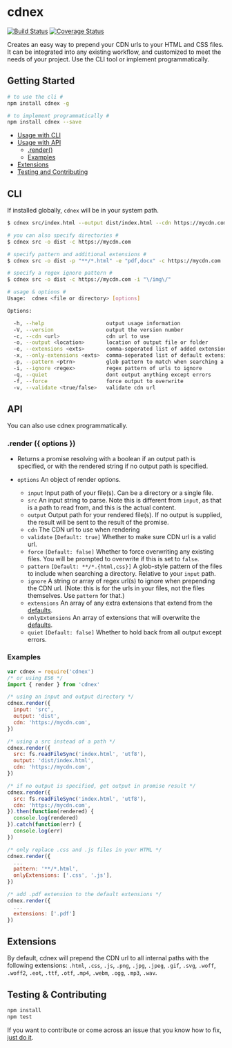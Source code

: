 # cdnex
[![Build Status](https://travis-ci.org/jsonmaur/cdnex.svg?branch=master)](https://travis-ci.org/jsonmaur/cdnex)
[![Coverage Status](https://coveralls.io/repos/github/jsonmaur/cdnex/badge.svg?branch=master)](https://coveralls.io/github/jsonmaur/cdnex?branch=master)

Creates an easy way to prepend your CDN urls to your HTML and CSS files. It can be integrated into any existing workflow, and customized to meet the needs of your project. Use the CLI tool or implement programmatically.

## Getting Started
```bash
# to use the cli #
npm install cdnex -g

# to implement programmatically #
npm install cdnex --save
```

- [Usage with CLI](#cli)
- [Usage with API](#api)
  - [.render()](#api-render)
  - [Examples](#api-examples)
- [Extensions](#extensions)
- [Testing and Contributing](#help)

<a name="cli"></a>
## CLI

If installed globally, `cdnex` will be in your system path.

```bash
$ cdnex src/index.html --output dist/index.html --cdn https://mycdn.com

# you can also specify directories #
$ cdnex src -o dist -c https://mycdn.com

# specify pattern and additional extensions #
$ cdnex src -o dist -p "**/*.html" -e "pdf,docx" -c https://mycdn.com

# specify a regex ignore pattern #
$ cdnex src -o dist -c https://mycdn.com -i "\/img\/"

# usage & options #
Usage:  cdnex <file or directory> [options]

Options:

  -h, --help                    output usage information
  -V, --version                 output the version number
  -c, --cdn <url>               cdn url to use
  -o, --output <location>       location of output file or folder
  -e, --extensions <exts>       comma-seperated list of added extensions
  -x, --only-extensions <exts>  comma-seperated list of default extensions
  -p, --pattern <ptrn>          glob pattern to match when searching a directory
  -i, --ignore <regex>          regex pattern of urls to ignore
  -q, --quiet                   dont output anything except errors
  -f, --force                   force output to overwrite
  -v, --validate <true/false>   validate cdn url
```

<a name="api"></a>
## API

You can also use cdnex programmatically.

<a name="api-render"></a>
### .render ({ options })

- Returns a promise resolving with a boolean if an output path is specified, or with the rendered string if no output path is specified.

- `options` An object of render options.
  - `input` Input path of your file(s). Can be a directory or a single file.
  - `src` An input string to parse. Note this is different from `input`, as that is a path to read from, and this is the actual content.
  - `output` Output path for your rendered file(s). If no output is supplied, the result will be sent to the result of the promise.
  - `cdn` The CDN url to use when rendering
  - `validate` `[Default: true]` Whether to make sure CDN url is a valid url.
  - `force` `[Default: false]` Whether to force overwriting any existing files. You will be prompted to overwrite if this is set to `false`.
  - `pattern` `[Default: **/*.{html,css}]` A glob-style pattern of the files to include when searching a directory. Relative to your `input` path.
  - `ignore` A string or array of regex url(s) to ignore when prepending the CDN url. (Note: this is for the urls in your files, not the files themselves. Use `pattern` for that.)
  - `extensions` An array of any extra extensions that extend from the [defaults](#extensions).
  - `onlyExtensions` An array of extensions that will overwrite the [defaults](#extensions).
  - `quiet` `[Default: false]` Whether to hold back from all output except errors.

<a name="api-examples"></a>
### Examples

```javascript
var cdnex = require('cdnex')
/* or using ES6 */
import { render } from 'cdnex'

/* using an input and output directory */
cdnex.render({
  input: 'src',
  output: 'dist',
  cdn: 'https://mycdn.com',
})

/* using a src instead of a path */
cdnex.render({
  src: fs.readFileSync('index.html', 'utf8'),
  output: 'dist/index.html',
  cdn: 'https://mycdn.com',
})

/* if no output is specified, get output in promise result */
cdnex.render({
  src: fs.readFileSync('index.html', 'utf8'),
  cdn: 'https://mycdn.com',
}).then(function(rendered) {
  console.log(rendered)
}).catch(function(err) {
  console.log(err)
})

/* only replace .css and .js files in your HTML */
cdnex.render({
  ...
  pattern: '**/*.html',
  onlyExtensions: ['.css', '.js'],
})

/* add .pdf extension to the default extensions */
cdnex.render({
  ...
  extensions: ['.pdf']
})
```

<a name="extensions"></a>
## Extensions

By default, cdnex will prepend the CDN url to all internal paths with the following extensions: `.html`, `.css`, `.js`, `.png`, `.jpg`, `.jpeg`, `.gif`, `.svg`, `.woff`, `.woff2`, `.eot`, `.ttf`, `.otf`, `.mp4`, `.webm`, `.ogg`, `.mp3`, `.wav`.

<a name="help"></a>
## Testing & Contributing
```bash
npm install
npm test
```

If you want to contribute or come across an issue that you know how to fix, [just do it](https://www.youtube.com/watch?v=ZXsQAXx_ao0).
